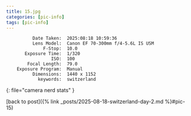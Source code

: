 ```yaml
---
title: 15.jpg
categories: [pic-info]
tags: [pic-info]
---
```


```text
          Date Taken:  2025:08:18 10:59:36
          Lens Model:  Canon EF 70-300mm f/4-5.6L IS USM
              F-Stop:  10.0
       Exposure Time:  1/320
                 ISO:  100
        Focal Length:  79.0
    Exposure Program:  Manual
          Dimensions:  1440 x 1152
            keywords:  switzerland
```
{: file="camera nerd stats" }

[back to post]({% link _posts/2025-08-18-switzerland-day-2.md %}#pic-15)